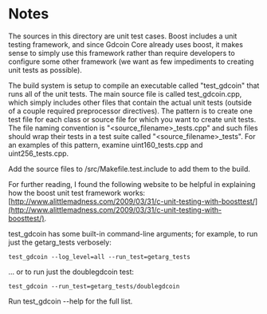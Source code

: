 # Notes
The sources in this directory are unit test cases.  Boost includes a
unit testing framework, and since Gdcoin Core already uses boost, it makes
sense to simply use this framework rather than require developers to
configure some other framework (we want as few impediments to creating
unit tests as possible).

The build system is setup to compile an executable called "test_gdcoin"
that runs all of the unit tests.  The main source file is called
test_gdcoin.cpp, which simply includes other files that contain the
actual unit tests (outside of a couple required preprocessor
directives).  The pattern is to create one test file for each class or
source file for which you want to create unit tests.  The file naming
convention is "<source_filename>_tests.cpp" and such files should wrap
their tests in a test suite called "<source_filename>_tests".  For an
examples of this pattern, examine uint160_tests.cpp and
uint256_tests.cpp.

Add the source files to /src/Makefile.test.include to add them to the build.

For further reading, I found the following website to be helpful in
explaining how the boost unit test framework works:
[http://www.alittlemadness.com/2009/03/31/c-unit-testing-with-boosttest/](http://www.alittlemadness.com/2009/03/31/c-unit-testing-with-boosttest/).

test_gdcoin has some built-in command-line arguments; for
example, to run just the getarg_tests verbosely:

    test_gdcoin --log_level=all --run_test=getarg_tests

... or to run just the doublegdcoin test:

    test_gdcoin --run_test=getarg_tests/doublegdcoin

Run  test_gdcoin --help   for the full list.

